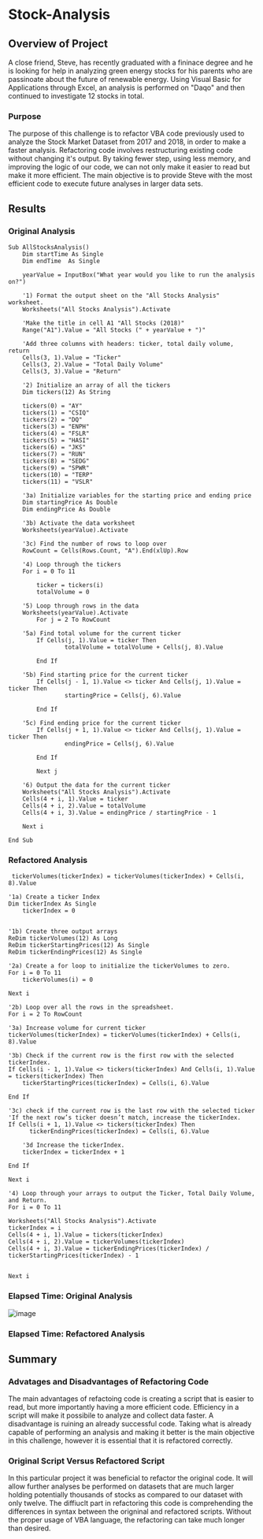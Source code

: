 # Stock-Analysis

## Overview of Project
A close friend, Steve, has recently graduated with a fininace degree and he is looking for help in analyzing green energy stocks for his parents who are passinoate about the future of renewable energy. Using Visual Basic for Applications through Excel, an analysis is performed on "Daqo" and then continued to investigate 12 stocks in total. 

### Purpose
The purpose of this challenge is to refactor VBA code previously used to analyze the Stock Market Dataset from 2017 and 2018, in order to make a faster analysis. Refactoring code involves restructuring existing code without changing it's output. By taking fewer step, using less memory, and improving the logic of our code, we can not only make it easier to read but make it more efficient. The main objective is to provide Steve with the most efficient code to execute future analyses in larger data sets. 


## Results
### Original Analysis 
```
Sub AllStocksAnalysis()
    Dim startTime As Single
    Dim endTime  As Single

    yearValue = InputBox("What year would you like to run the analysis on?")

    '1) Format the output sheet on the "All Stocks Analysis" worksheet.
    Worksheets("All Stocks Analysis").Activate
    
    'Make the title in cell A1 "All Stocks (2018)"
    Range("A1").Value = "All Stocks (" + yearValue + ")"
    
    'Add three columns with headers: ticker, total daily volume, return
    Cells(3, 1).Value = "Ticker"
    Cells(3, 2).Value = "Total Daily Volume"
    Cells(3, 3).Value = "Return"

    '2) Initialize an array of all the tickers
    Dim tickers(12) As String
    
    tickers(0) = "AY"
    tickers(1) = "CSIQ"
    tickers(2) = "DQ"
    tickers(3) = "ENPH"
    tickers(4) = "FSLR"
    tickers(5) = "HASI"
    tickers(6) = "JKS"
    tickers(7) = "RUN"
    tickers(8) = "SEDG"
    tickers(9) = "SPWR"
    tickers(10) = "TERP"
    tickers(11) = "VSLR"
    
    '3a) Initialize variables for the starting price and ending price
    Dim startingPrice As Double
    Dim endingPrice As Double
    
    '3b) Activate the data worksheet
    Worksheets(yearValue).Activate
    
    '3c) Find the number of rows to loop over
    RowCount = Cells(Rows.Count, "A").End(xlUp).Row
    
    '4) Loop through the tickers
    For i = 0 To 11
    
        ticker = tickers(i)
        totalVolume = 0
        
    '5) Loop through rows in the data
    Worksheets(yearValue).Activate
        For j = 2 To RowCount
        
    '5a) Find total volume for the current ticker
        If Cells(j, 1).Value = ticker Then
                totalVolume = totalVolume + Cells(j, 8).Value
        
        End If
    
    '5b) Find starting price for the current ticker
        If Cells(j - 1, 1).Value <> ticker And Cells(j, 1).Value = ticker Then
                startingPrice = Cells(j, 6).Value
            
        End If
        
    '5c) Find ending price for the current ticker
        If Cells(j + 1, 1).Value <> ticker And Cells(j, 1).Value = ticker Then
                endingPrice = Cells(j, 6).Value
            
        End If
        
        Next j
        
    '6) Output the data for the current ticker
    Worksheets("All Stocks Analysis").Activate
    Cells(4 + i, 1).Value = ticker
    Cells(4 + i, 2).Value = totalVolume
    Cells(4 + i, 3).Value = endingPrice / startingPrice - 1
    
    Next i

End Sub
```

### Refactored Analysis
```
 tickerVolumes(tickerIndex) = tickerVolumes(tickerIndex) + Cells(i, 8).Value
```


    '1a) Create a ticker Index
    Dim tickerIndex As Single
        tickerIndex = 0
    

    '1b) Create three output arrays
    ReDim tickerVolumes(12) As Long
    ReDim tickerStartingPrices(12) As Single
    ReDim tickerEndingPrices(12) As Single
    
    '2a) Create a for loop to initialize the tickerVolumes to zero.
    For i = 0 To 11
        tickerVolumes(i) = 0
    
    Next i
    
    '2b) Loop over all the rows in the spreadsheet.
    For i = 2 To RowCount
    
    '3a) Increase volume for current ticker
    tickerVolumes(tickerIndex) = tickerVolumes(tickerIndex) + Cells(i, 8).Value
        
    '3b) Check if the current row is the first row with the selected tickerIndex.
    If Cells(i - 1, 1).Value <> tickers(tickerIndex) And Cells(i, 1).Value = tickers(tickerIndex) Then
        tickerStartingPrices(tickerIndex) = Cells(i, 6).Value
            
    End If
        
    '3c) check if the current row is the last row with the selected ticker
    'If the next row’s ticker doesn’t match, increase the tickerIndex.
    If Cells(i + 1, 1).Value <> tickers(tickerIndex) Then
          tickerEndingPrices(tickerIndex) = Cells(i, 6).Value
            
        '3d Increase the tickerIndex.
        tickerIndex = tickerIndex + 1
            
    End If
    
    Next i
    
    '4) Loop through your arrays to output the Ticker, Total Daily Volume, and Return.
    For i = 0 To 11
       
    Worksheets("All Stocks Analysis").Activate
    tickerIndex = i
    Cells(4 + i, 1).Value = tickers(tickerIndex)
    Cells(4 + i, 2).Value = tickerVolumes(tickerIndex)
    Cells(4 + i, 3).Value = tickerEndingPrices(tickerIndex) / tickerStartingPrices(tickerIndex) - 1
        
        
    Next i
### Elapsed Time: Original Analysis
![image](resources/Theater_Outcomes_vs_Launch.png) 
### Elapsed Time: Refactored Analysis

## Summary
### Advatages and Disadvantages of Refactoring Code
The main advantages of refactoing code is creating a script that is easier to read, but more importantly having a more efficient code. Efficiency in a script will make it possibile to analyze and collect data faster. A disadvantage is ruining an already successful code. Taking what is already capable of performing an analysis and making it better is the main objective in this challenge, however it is essential that it is refactored correctly.  

### Original Script Versus Refactored Script
In this particular project it was beneficial to refactor the original code. It will allow further analyses be performed on datasets that are much larger holding potentially thousands of stocks as compared to our dataset with only twelve. The diffiuclt part in refactoring this code is comprehending the differences in syntax between the origninal and refactored scripts. Without the proper usage of VBA language, the refactoring can take much longer than desired. 

